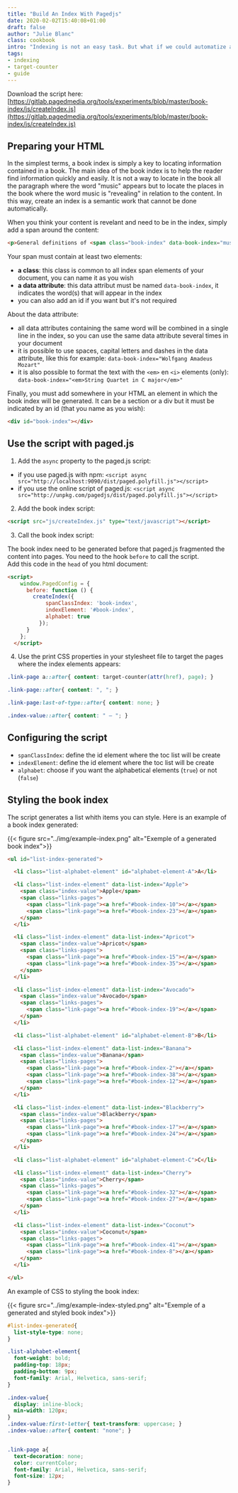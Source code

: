 ```yaml
---
title: "Build An Index With Pagedjs"
date: 2020-02-02T15:40:08+01:00
draft: false
author: "Julie Blanc"
class: cookbook
intro: "Indexing is not an easy task. But what if we could automatize a bit the whole experience, on the export? Here is how you can do it with Paged.js" 
tags:
- indexing
- target-counter
- guide
---
```



Download the script here: [https://gitlab.pagedmedia.org/tools/experiments/blob/master/book-index/js/createIndex.js](https://gitlab.pagedmedia.org/tools/experiments/blob/master/book-index/js/createIndex.js)


## Preparing your HTML

In the simplest terms, a book index is simply a key to locating information contained in a book. The main idea of the book index is to help the reader find information quickly and easily. It is not a way to locate in the book all the paragraph where the word "music" appears but to locate the places in the book where the word music is "revealing" in relation to the content. In this way, create an index is a semantic work that cannot be done automatically.

When you think your content is revelant and need to be in the index, simply add a span around the content:

```HTML
<p>General definitions of <span class="book-index" data-book-index="music">music</span> include common elements such as pitch, rhythm, dynamics, and the sonic qualities of timbre and texture.</p>
```

Your span must contain at least two elements:
- **a class**: this class is common to all index span elements of your document, you can name it as you wish
- **a data attribute**: this data attribut must be named `data-book-index`, it indicates the word(s) that will appear in the index
- you can also add an id if you want but it's not required

About the data attribute: 
- all data attributes containing the same word will be combined in a single line in the index, so you can use the same data attribute several times in your document
- it is possible to use spaces, capital letters and dashes in the data attribute, like this for example: `data-book-index="Wolfgang Amadeus Mozart"`
- it is also possible to format the text with the `<em>` en `<i>` elements (only): `data-book-index="<em>String Quartet in C major</em>"`

Finally, you must add somewhere in your HTML an element in which the book index will be generated. It can be a section or a div but it must be indicated by an id (that you name as you wish):

```HTML
<div id="book-index"></div>
```


## Use the script with paged.js


1. Add the `async` property to the paged.js script:
* if you use paged.js with npm: `<script async src="http://localhost:9090/dist/paged.polyfill.js"></script>`
* if you use the online script of paged.js: `<script async src="http://unpkg.com/pagedjs/dist/paged.polyfill.js"></script>`

2. Add the book index script: 

```html
<script src="js/createIndex.js" type="text/javascript"></script>
```

3. Call the book index script:

The book index need to be generated before that paged.js fragmented the content into pages. You need to the hook `before` to call the script.   
Add this code in the `head` of you html document:

```html
<script>
    window.PagedConfig = {
      before: function () {
        createIndex({
            spanClassIndex: 'book-index',
            indexElement: '#book-index',  
            alphabet: true        
          });
      }
    };
  </script>
```

4. Use the print CSS properties in your stylesheet file to target the pages where the index elements appears: 

```CSS
.link-page a::after{ content: target-counter(attr(href), page); }

.link-page::after{ content: ", "; }

.link-page:last-of-type::after{ content: none; }

.index-value::after{ content: " – "; }
```


## Configuring the script
* `spanClassIndex`: define the id element where the toc list will be create
* `indexElement`: define the id element where the toc list will be create
* `alphabet`: choose if you want the alphabetical elements (`true`) or not (`false`)



## Styling the book index

The script generates a list whith items you can style. Here is an example of a book index generated: 

{{< figure src="../img/example-index.png" alt="Exemple of a generated book index">}}

```HTML
<ul id="list-index-generated">

  <li class="list-alphabet-element" id="alphabet-element-A">A</li>

  <li class="list-index-element" data-list-index="Apple">
    <span class="index-value">Apple</span>
    <span class="links-pages">
      <span class="link-page"><a href="#book-index-10"></a></span>
      <span class="link-page"><a href="#book-index-23"></a></span>
    </span>
  </li>

  <li class="list-index-element" data-list-index="Apricot">
    <span class="index-value">Apricot</span>
    <span class="links-pages">
      <span class="link-page"><a href="#book-index-15"></a></span>
      <span class="link-page"><a href="#book-index-35"></a></span>
    </span>
  </li>

  <li class="list-index-element" data-list-index="Avocado">
    <span class="index-value">Avocado</span>
    <span class="links-pages">
      <span class="link-page"><a href="#book-index-19"></a></span>
    </span>
  </li>

  <li class="list-alphabet-element" id="alphabet-element-B">B</li>

  <li class="list-index-element" data-list-index="Banana">
    <span class="index-value">Banana</span>
    <span class="links-pages">
      <span class="link-page"><a href="#book-index-2"></a></span>
      <span class="link-page"><a href="#book-index-38"></a></span>
      <span class="link-page"><a href="#book-index-12"></a></span>
    </span>
  </li>

  <li class="list-index-element" data-list-index="Blackberry">
    <span class="index-value">Blackberry</span>
    <span class="links-pages">
      <span class="link-page"><a href="#book-index-17"></a></span>
      <span class="link-page"><a href="#book-index-24"></a></span>
    </span>
  </li>

  <li class="list-alphabet-element" id="alphabet-element-C">C</li>

  <li class="list-index-element" data-list-index="Cherry">
    <span class="index-value">Cherry</span>
    <span class="links-pages">
      <span class="link-page"><a href="#book-index-32"></a></span>
      <span class="link-page"><a href="#book-index-27"></a></span>
    </span>
  </li>

  <li class="list-index-element" data-list-index="Coconut">
    <span class="index-value">Coconut</span>
    <span class="links-pages">
      <span class="link-page"><a href="#book-index-41"></a></span>
      <span class="link-page"><a href="#book-index-8"></a></span>
    </span>
  </li>

</ul>
```

An example of CSS to styling the book index:

{{< figure src="../img/example-index-styled.png" alt="Exemple of a generated and styled book index">}}


```CSS
#list-index-generated{
  list-style-type: none;
}

.list-alphabet-element{
  font-weight: bold;
  padding-top: 18px;
  padding-bottom: 9px;
  font-family: Arial, Helvetica, sans-serif;
}

.index-value{
  display: inline-block;
  min-width: 120px;
}
.index-value:first-letter{ text-transform: uppercase; }
.index-value::after{ content: "none"; }


.link-page a{ 
  text-decoration: none;
  color: currentColor;
  font-family: Arial, Helvetica, sans-serif;
  font-size: 12px;
}
```

